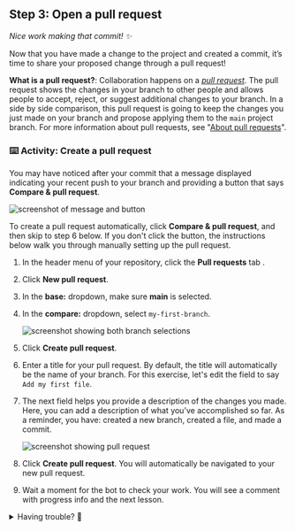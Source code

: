 ## Step 3: Open a pull request

_Nice work making that commit! :sparkles:_

Now that you have made a change to the project and created a commit, it’s time to share your proposed change through a pull request!

**What is a pull request?**: Collaboration happens on a _[pull request](https://docs.github.com/en/get-started/quickstart/github-glossary#pull-request)_. The pull request shows the changes in your branch to other people and allows people to accept, reject, or suggest additional changes to your branch. In a side by side comparison, this pull request is going to keep the changes you just made on your branch and propose applying them to the `main` project branch. For more information about pull requests, see "[About pull requests](https://docs.github.com/en/pull-requests/collaborating-with-pull-requests/proposing-changes-to-your-work-with-pull-requests/about-pull-requests)".

### :keyboard: Activity: Create a pull request

You may have noticed after your commit that a message displayed indicating your recent push to your branch and providing a button that says **Compare & pull request**.

![screenshot of message and button](https://github.com/user-attachments/assets/47b82c6e-d45b-4854-b8b4-1cb2c33af05f)

To create a pull request automatically, click **Compare & pull request**, and then skip to step 6 below. If you don't click the button, the instructions below walk you through manually setting up the pull request.

1. In the header menu of your repository, click the **Pull requests** tab .
2. Click **New pull request**.
3. In the **base:** dropdown, make sure **main** is selected.
4. In the **compare:** dropdown, select `my-first-branch`.

   ![screenshot showing both branch selections](https://github.com/user-attachments/assets/140ca348-b6de-4c3c-b29f-fd57944d98a9)

5. Click **Create pull request**.
6. Enter a title for your pull request. By default, the title will automatically be the name of your branch. For this exercise, let's edit the field to say `Add my first file`.
7. The next field helps you provide a description of the changes you made. Here, you can add a description of what you’ve accomplished so far. As a reminder, you have: created a new branch, created a file, and made a commit.

   ![screenshot showing pull request](https://github.com/user-attachments/assets/e03171f9-98cc-4067-a473-78424618f1f8)

8. Click **Create pull request**. You will automatically be navigated to your new pull request.

9. Wait a moment for the bot to check your work. You will see a comment with progress info and the next lesson.

<details>
<summary>Having trouble? 🤷</summary><br/>

If you don't get feedback, here are some things to check:
- Make sure your pull request title is correct.
- Ensure your pull request has a description.

</details>